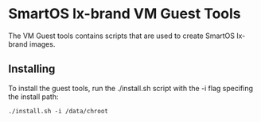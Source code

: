 # SmartOS lx-brand VM Guest Tools

The VM Guest tools contains scripts that are used to create SmartOS lx-brand images.


## Installing

To install the guest tools, run the ./install.sh script with the -i flag specifing the install path:

    ./install.sh -i /data/chroot